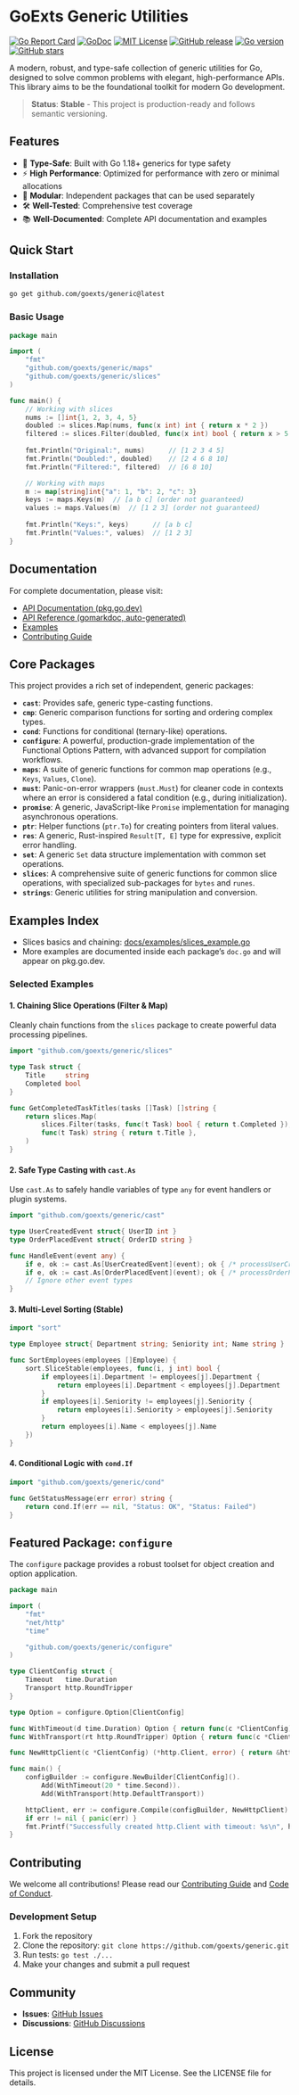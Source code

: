 # GoExts Generic Utilities

[![Go Report Card](https://goreportcard.com/badge/github.com/goexts/generic)](https://goreportcard.com/report/github.com/goexts/generic)
[![GoDoc](https://godoc.org/github.com/goexts/generic?status.svg)](https://godoc.org/github.com/goexts/generic)
[![MIT License](https://img.shields.io/badge/license-MIT-blue.svg)](LICENSE)
[![GitHub release](https://img.shields.io/github/release/goexts/generic.svg)](https://github.com/goexts/generic/releases)
[![Go version](https://img.shields.io/github/go-mod/go-version/goexts/generic)](go.mod)
[![GitHub stars](https://img.shields.io/github/stars/goexts/generic?style=social)](https://github.com/goexts/generic/stargazers)

A modern, robust, and type-safe collection of generic utilities for Go, designed to solve common problems with elegant, high-performance APIs. This library aims to be the foundational toolkit for modern Go development.

> **Status**: **Stable** - This project is production-ready and follows semantic versioning.

## Features

- 🚀 **Type-Safe**: Built with Go 1.18+ generics for type safety
- ⚡ **High Performance**: Optimized for performance with zero or minimal allocations
- 🧩 **Modular**: Independent packages that can be used separately
- 🛠 **Well-Tested**: Comprehensive test coverage
- 📚 **Well-Documented**: Complete API documentation and examples

## Quick Start

### Installation

```bash
go get github.com/goexts/generic@latest
```

### Basic Usage

```go
package main

import (
	"fmt"
	"github.com/goexts/generic/maps"
	"github.com/goexts/generic/slices"
)

func main() {
	// Working with slices
	nums := []int{1, 2, 3, 4, 5}
	doubled := slices.Map(nums, func(x int) int { return x * 2 })
	filtered := slices.Filter(doubled, func(x int) bool { return x > 5 })
	
	fmt.Println("Original:", nums)      // [1 2 3 4 5]
	fmt.Println("Doubled:", doubled)    // [2 4 6 8 10]
	fmt.Println("Filtered:", filtered)  // [6 8 10]

	// Working with maps
	m := map[string]int{"a": 1, "b": 2, "c": 3}
	keys := maps.Keys(m)  // [a b c] (order not guaranteed)
	values := maps.Values(m)  // [1 2 3] (order not guaranteed)
	
	fmt.Println("Keys:", keys)      // [a b c]
	fmt.Println("Values:", values)  // [1 2 3]
}
```

## Documentation

For complete documentation, please visit:

- [API Documentation (pkg.go.dev)](https://pkg.go.dev/github.com/goexts/generic)
- [API Reference (gomarkdoc, auto-generated)](docs/api/api.md)
- [Examples](docs/examples/)
- [Contributing Guide](.github/CONTRIBUTING.md)

## Core Packages

This project provides a rich set of independent, generic packages:

*   **`cast`**: Provides safe, generic type-casting functions.
*   **`cmp`**: Generic comparison functions for sorting and ordering complex types.
*   **`cond`**: Functions for conditional (ternary-like) operations.
*   **`configure`**: A powerful, production-grade implementation of the Functional Options Pattern, with advanced support for compilation workflows.
*   **`maps`**: A suite of generic functions for common map operations (e.g., `Keys`, `Values`, `Clone`).
*   **`must`**: Panic-on-error wrappers (`must.Must`) for cleaner code in contexts where an error is considered a fatal condition (e.g., during initialization).
*   **`promise`**: A generic, JavaScript-like `Promise` implementation for managing asynchronous operations.
*   **`ptr`**: Helper functions (`ptr.To`) for creating pointers from literal values.
*   **`res`**: A generic, Rust-inspired `Result[T, E]` type for expressive, explicit error handling.
*   **`set`**: A generic `Set` data structure implementation with common set operations.
*   **`slices`**: A comprehensive suite of generic functions for common slice operations, with specialized sub-packages for `bytes` and `runes`.
*   **`strings`**: Generic utilities for string manipulation and conversion.

## Examples Index

- Slices basics and chaining: [docs/examples/slices_example.go](docs/examples/slices_example.go)
- More examples are documented inside each package’s `doc.go` and will appear on pkg.go.dev.

### Selected Examples

#### 1. Chaining Slice Operations (Filter & Map)

Cleanly chain functions from the `slices` package to create powerful data processing pipelines.

```go
import "github.com/goexts/generic/slices"

type Task struct {
	Title     string
	Completed bool
}

func GetCompletedTaskTitles(tasks []Task) []string {
	return slices.Map(
		slices.Filter(tasks, func(t Task) bool { return t.Completed }),
		func(t Task) string { return t.Title },
	)
}
```

#### 2. Safe Type Casting with `cast.As`

Use `cast.As` to safely handle variables of type `any` for event handlers or plugin systems.

```go
import "github.com/goexts/generic/cast"

type UserCreatedEvent struct{ UserID int }
type OrderPlacedEvent struct{ OrderID string }

func HandleEvent(event any) {
	if e, ok := cast.As[UserCreatedEvent](event); ok { /* processUserCreated(e) */ return }
	if e, ok := cast.As[OrderPlacedEvent](event); ok { /* processOrderPlaced(e) */ return }
	// Ignore other event types
}
```

#### 3. Multi-Level Sorting (Stable)

```go
import "sort"

type Employee struct{ Department string; Seniority int; Name string }

func SortEmployees(employees []Employee) {
	sort.SliceStable(employees, func(i, j int) bool {
		if employees[i].Department != employees[j].Department {
			return employees[i].Department < employees[j].Department
		}
		if employees[i].Seniority != employees[j].Seniority {
			return employees[i].Seniority > employees[j].Seniority
		}
		return employees[i].Name < employees[j].Name
	})
}
```

#### 4. Conditional Logic with `cond.If`

```go
import "github.com/goexts/generic/cond"

func GetStatusMessage(err error) string {
	return cond.If(err == nil, "Status: OK", "Status: Failed")
}
```

## Featured Package: `configure`

The `configure` package provides a robust toolset for object creation and option application.

```go
package main

import (
	"fmt"
	"net/http"
	"time"

	"github.com/goexts/generic/configure"
)

type ClientConfig struct {
	Timeout   time.Duration
	Transport http.RoundTripper
}

type Option = configure.Option[ClientConfig]

func WithTimeout(d time.Duration) Option { return func(c *ClientConfig) { c.Timeout = d } }
func WithTransport(rt http.RoundTripper) Option { return func(c *ClientConfig) { c.Transport = rt } }

func NewHttpClient(c *ClientConfig) (*http.Client, error) { return &http.Client{Timeout: c.Timeout, Transport: c.Transport}, nil }

func main() {
	configBuilder := configure.NewBuilder[ClientConfig]().
		Add(WithTimeout(20 * time.Second)).
		Add(WithTransport(http.DefaultTransport))

	httpClient, err := configure.Compile(configBuilder, NewHttpClient)
	if err != nil { panic(err) }
	fmt.Printf("Successfully created http.Client with timeout: %s\n", httpClient.Timeout)
}
```

## Contributing

We welcome all contributions! Please read our [Contributing Guide](.github/CONTRIBUTING.md) and [Code of Conduct](.github/CODE_OF_CONDUCT.md).

### Development Setup

1. Fork the repository
2. Clone the repository: `git clone https://github.com/goexts/generic.git`
3. Run tests: `go test ./...`
4. Make your changes and submit a pull request

## Community

- **Issues**: [GitHub Issues](https://github.com/goexts/generic/issues)
- **Discussions**: [GitHub Discussions](https://github.com/goexts/generic/discussions)

## License

This project is licensed under the MIT License. See the LICENSE file for details.
